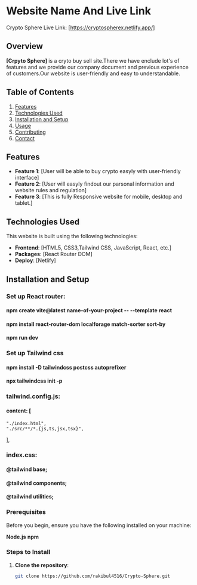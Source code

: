 # Website Name And Live Link
Crypto Sphere
Live Link: [https://cryptospherex.netlify.app/]
## Overview

**[Crpyto Sphere]** is a cryto buy sell site.There we have enclude lot's of features and we provide our company document and previous experience of customers.Our website is user-friendly and easy to understandable. 

## Table of Contents

1. [Features](#features)
2. [Technologies Used](#technologies-used)
3. [Installation and Setup](#installation-and-setup)
4. [Usage](#usage)
5. [Contributing](#contributing)
7. [Contact](#contact)

## Features

- **Feature 1**: [User will be able to buy crypto easyly with user-friendly interface]
- **Feature 2**: [User will easyly findout our parsonal information and website rules and regulation]
- **Feature 3**: [This is fully Responsive website for mobile, desktop and tablet.]

## Technologies Used

This website is built using the following technologies:

- **Frontend**: [HTML5, CSS3,Tailwind CSS, JavaScript, React, etc.]
- **Packages**: [React Router DOM]
- **Deploy**: [Netlify]


## Installation and Setup

### Set up React router:

#### npm create vite@latest name-of-your-project -- --template react
#### npm install react-router-dom localforage match-sorter sort-by
#### npm run dev

### Set up Tailwind css

#### npm install -D tailwindcss postcss autoprefixer
#### npx tailwindcss init -p

### tailwind.config.js:
#### content: [
    "./index.html",
    "./src/**/*.{js,ts,jsx,tsx}",
  ],

### index.css:

#### @tailwind base;
#### @tailwind components;
#### @tailwind utilities;

### Prerequisites

Before you begin, ensure you have the following installed on your machine:

**Node.js**
**npm**

### Steps to Install

1. **Clone the repository**:

   ```bash
   git clone https://github.com/rakibul4516/Crypto-Sphere.git
